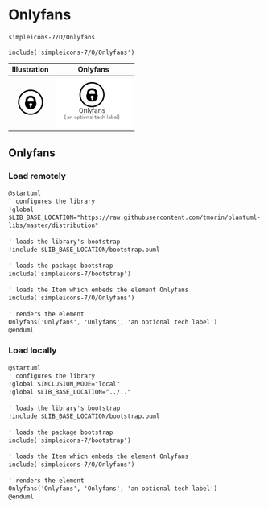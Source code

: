 # Onlyfans


```text
simpleicons-7/O/Onlyfans
```

```text
include('simpleicons-7/O/Onlyfans')
```



| Illustration | Onlyfans |
| :---: | :---: |
| ![illustration for Illustration](../../simpleicons-7/O/Onlyfans.png) | ![illustration for Onlyfans](../../simpleicons-7/O/Onlyfans.Local.png) |




## Onlyfans

### Load remotely
```plantuml
@startuml
' configures the library
!global $LIB_BASE_LOCATION="https://raw.githubusercontent.com/tmorin/plantuml-libs/master/distribution"

' loads the library's bootstrap
!include $LIB_BASE_LOCATION/bootstrap.puml

' loads the package bootstrap
include('simpleicons-7/bootstrap')

' loads the Item which embeds the element Onlyfans
include('simpleicons-7/O/Onlyfans')

' renders the element
Onlyfans('Onlyfans', 'Onlyfans', 'an optional tech label')
@enduml
```

### Load locally
```plantuml
@startuml
' configures the library
!global $INCLUSION_MODE="local"
!global $LIB_BASE_LOCATION="../.."

' loads the library's bootstrap
!include $LIB_BASE_LOCATION/bootstrap.puml

' loads the package bootstrap
include('simpleicons-7/bootstrap')

' loads the Item which embeds the element Onlyfans
include('simpleicons-7/O/Onlyfans')

' renders the element
Onlyfans('Onlyfans', 'Onlyfans', 'an optional tech label')
@enduml
```

